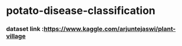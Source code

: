 # potato-disease-classification


### dataset link :https://www.kaggle.com/arjuntejaswi/plant-village
